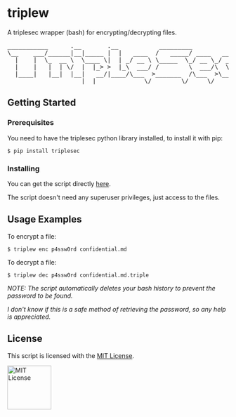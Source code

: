 # triplew
A triplesec wrapper (bash) for encrypting/decrypting files.
<pre>
___________      .__       .__           _________
\__    ___/______|__|_____ |  |   ____  /   _____/ ____   ____
  |    |  \_  __ \  \____ \|  | _/ __ \ \_____  \_/ __ \_/ ___\
  |    |   |  | \/  |  |_> >  |_\  ___/ /        \  ___/\  \___
  |____|   |__|  |__|   __/|____/\___  >_______  /\___  >\___  >
                    |__|             \/        \/     \/     \/
</pre>

## Getting Started
### Prerequisites
You need to have the triplesec python library installed, to install it with pip:

`$ pip install triplesec`
### Installing
You can get the script directly [here](https://raw.githubusercontent.com/agucova/triplew/master/triplew).

The script doesn't need any superuser privileges, just access to the files.

## Usage Examples
To encrypt a file:

`$ triplew enc p4ssw0rd confidential.md`

To decrypt a file:

`$ triplew dec p4ssw0rd confidential.md.triple`

*NOTE: The script automatically deletes your bash history to prevent the password to be found.*

_I don't know if this is a safe method of retrieving the password, so any help is appreciated._

## License
This script is licensed with the [MIT License](https://opensource.org/licenses/MIT).


<img alt="MIT License" src="https://opensource.org/files/ccby.png" width="100">
